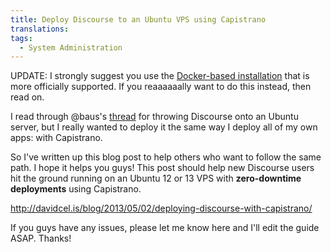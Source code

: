 ```yaml
---
title: Deploy Discourse to an Ubuntu VPS using Capistrano
translations:
tags:
  - System Administration
---
```


UPDATE: I strongly suggest you use the [Docker-based installation](https://github.com/discourse/discourse/blob/master/docs/INSTALL-digital-ocean.md) that is more officially supported. If you reaaaaaally want to do this instead, then read on.

I read through @baus's [thread](http://meta.discourse.org/t/installing-discourse-on-ubuntu-12-10-and-digital-ocean/3395) for throwing Discourse onto an Ubuntu server, but I really wanted to deploy it the same way I deploy all of my own apps: with Capistrano.

So I've written up this blog post to help others who want to follow the same path. I hope it helps you guys! This post should help new Discourse users hit the ground running on an Ubuntu 12 or 13 VPS with **zero-downtime deployments** using Capistrano.

http://davidcel.is/blog/2013/05/02/deploying-discourse-with-capistrano/

If you guys have any issues, please let me know here and I'll edit the guide ASAP. Thanks!